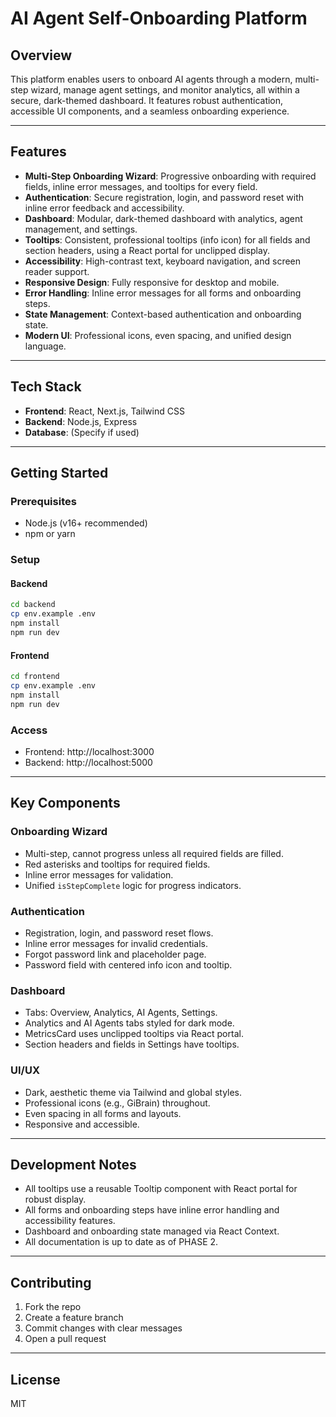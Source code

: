 # AI Agent Self-Onboarding Platform

## Overview

This platform enables users to onboard AI agents through a modern, multi-step wizard, manage agent settings, and monitor analytics, all within a secure, dark-themed dashboard. It features robust authentication, accessible UI components, and a seamless onboarding experience.

---

## Features

- **Multi-Step Onboarding Wizard**: Progressive onboarding with required fields, inline error messages, and tooltips for every field.
- **Authentication**: Secure registration, login, and password reset with inline error feedback and accessibility.
- **Dashboard**: Modular, dark-themed dashboard with analytics, agent management, and settings.
- **Tooltips**: Consistent, professional tooltips (info icon) for all fields and section headers, using a React portal for unclipped display.
- **Accessibility**: High-contrast text, keyboard navigation, and screen reader support.
- **Responsive Design**: Fully responsive for desktop and mobile.
- **Error Handling**: Inline error messages for all forms and onboarding steps.
- **State Management**: Context-based authentication and onboarding state.
- **Modern UI**: Professional icons, even spacing, and unified design language.

---

## Tech Stack

- **Frontend**: React, Next.js, Tailwind CSS
- **Backend**: Node.js, Express
- **Database**: (Specify if used)

---

## Getting Started

### Prerequisites
- Node.js (v16+ recommended)
- npm or yarn

### Setup

#### Backend
```bash
cd backend
cp env.example .env
npm install
npm run dev
```

#### Frontend
```bash
cd frontend
cp env.example .env
npm install
npm run dev
```

### Access
- Frontend: http://localhost:3000
- Backend: http://localhost:5000

---

## Key Components

### Onboarding Wizard
- Multi-step, cannot progress unless all required fields are filled.
- Red asterisks and tooltips for required fields.
- Inline error messages for validation.
- Unified `isStepComplete` logic for progress indicators.

### Authentication
- Registration, login, and password reset flows.
- Inline error messages for invalid credentials.
- Forgot password link and placeholder page.
- Password field with centered info icon and tooltip.

### Dashboard
- Tabs: Overview, Analytics, AI Agents, Settings.
- Analytics and AI Agents tabs styled for dark mode.
- MetricsCard uses unclipped tooltips via React portal.
- Section headers and fields in Settings have tooltips.

### UI/UX
- Dark, aesthetic theme via Tailwind and global styles.
- Professional icons (e.g., GiBrain) throughout.
- Even spacing in all forms and layouts.
- Responsive and accessible.

---

## Development Notes

- All tooltips use a reusable Tooltip component with React portal for robust display.
- All forms and onboarding steps have inline error handling and accessibility features.
- Dashboard and onboarding state managed via React Context.
- All documentation is up to date as of PHASE 2.

---

## Contributing

1. Fork the repo
2. Create a feature branch
3. Commit changes with clear messages
4. Open a pull request

---

## License

MIT
